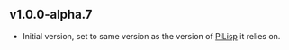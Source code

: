 ## v1.0.0-alpha.7

- Initial version, set to same version as the version of [PiLisp](https://github.com/pilisp/pilisp) it relies on.
